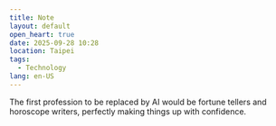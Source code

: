 ```yaml
---
title: Note
layout: default
open_heart: true
date: 2025-09-28 10:28
location: Taipei
tags: 
  - Technology
lang: en-US
---
```


The first profession to be replaced by AI would be fortune tellers and horoscope writers, perfectly making things up with confidence.
